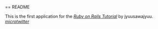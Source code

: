 == README

This is the first application for the
[*Ruby on Rails Tutorial*](http://www.railstutorial.org/)
by jyuusawajyuu. 
[*microtwitter*](https://rails-tutorial-jyuusawajyuu-1.c9.io)